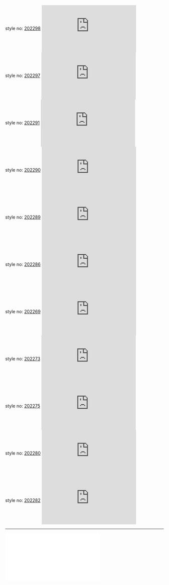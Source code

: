 
<!DOCTYPE html>
<html lang="en">
<head>
  <meta charset="utf-8">
  <!DOCTYPE html PUBLIC "-//W3C//DTD XHTML 1.0 Strict//EN" "http://www.w3.org/TR/xhtml1/DTD/xhtml1-strict.dtd">


  <title>網頁DEMO 2022 |莫氏有限公司</title>
  <link href="aki.css" rel="stylesheet">

  <meta name=viewport content="width=device-width, initial-scale=1, maximum-scale=1, user-scalable=no">

</head>
<body>




  <div class="ForIframe">
    style no: 
    <a href="https://98672794.github.io/abta/" rel="nofollow noopener">202298</a>
    <iframe align="center" 
    src="https://98672794.github.io/abta/" frameborder="no" 
    border="0" marginwidth="0" marginheight="0" scrolling="yes">
  </iframe>
  </div>


  <div class="ForIframe">
    style no: 
    <a href="https://98672794.github.io/易髮/" rel="nofollow noopener">202297</a>
    <iframe align="center" 
    src="https://98672794.github.io/易髮/" frameborder="no" 
    border="0" marginwidth="0" marginheight="0" scrolling="yes">
  </iframe>
  </div>

  <div class="ForIframe">
    style no: 
    <a href="https://98672794.github.io/自動覆客/" rel="nofollow noopener">202291</a>
    <iframe align="center" 
    src="https://98672794.github.io/自動覆客/" frameborder="no" 
    border="0" marginwidth="0" marginheight="0" scrolling="yes">
  </iframe>
  </div>

  <div class="ForIframe">
    style no: 
    <a href="https://98672794.github.io/SFGS100/" rel="nofollow noopener">202290</a>
    <iframe align="center" 
    src="https://98672794.github.io/SFGS100/" frameborder="no" 
    border="0" marginwidth="0" marginheight="0" scrolling="yes">
  </iframe>
  </div>

  



  <div class="ForIframe">
    style no: 
    <a href="https://98672794.github.io/SomethingCapability/" rel="nofollow noopener">202289</a>
    <iframe align="center" 
    src="https://98672794.github.io/SomethingCapability/" frameborder="no" 
    border="0" marginwidth="0" marginheight="0" scrolling="yes">
  </iframe>
  </div>




  <div class="ForIframe">
    style no: 
    <a href="https://98672794.github.io/skybox/" rel="nofollow noopener">202286</a>
    <iframe align="center" 
    src="https://98672794.github.io/skybox/" frameborder="no" 
    border="0" marginwidth="0" marginheight="0" scrolling="yes">
  </iframe>
  </div>
  



  <div class="ForIframe">
    style no: 
    <a href="https://98672794.github.io/Demo/202269" rel="nofollow noopener">202269</a>
    <iframe align="center" 
    src="https://98672794.github.io/Demo/202269" frameborder="no" 
    border="0" marginwidth="0" marginheight="0" scrolling="yes">
  </iframe>
  </div>

  <div class="ForIframe">
    style no: 
    <a href="https://98672794.github.io/Demo/202273" rel="nofollow noopener">202273</a>
    <iframe align="center" 
    src="https://98672794.github.io/Demo/202273" frameborder="no" 
    border="0" marginwidth="0" marginheight="0" scrolling="yes">
  </iframe>
  </div>

  <div class="ForIframe">
    style no: 
    <a href="https://98672794.github.io/Demo/202275" rel="nofollow noopener">202275</a>
    <iframe align="center" 
    src="https://98672794.github.io/Demo/202275" frameborder="no" 
    border="0" marginwidth="0" marginheight="0" scrolling="yes">
  </iframe>
  </div>


  

  <div class="ForIframe">
    style no: 
    <a href="https://98672794.github.io/Demo/202280" rel="nofollow noopener">202280</a>
    <iframe align="center" 
    src="https://98672794.github.io/Demo/202280" frameborder="no" 
    border="0" marginwidth="0" marginheight="0" scrolling="yes">
  </iframe>
  </div>

  <div class="ForIframe">
    style no: 
    <a href="https://98672794.github.io/Demo/202282" rel="nofollow noopener">202282</a>
    <iframe align="center" 
    src="https://98672794.github.io/Demo/202282" frameborder="no" 
    border="0" marginwidth="0" marginheight="0" scrolling="yes">
  </iframe>
  </div>
  








  <hr/>

  <div class="">
    <iframe align="center" 
          src="../aki/copyright.html" style="margin: auto;" frameborder="no" 
          border="0" marginwidth="0" marginheight="0" scrolling="no">
        </iframe>
  </div>
    


</body>




</html>



